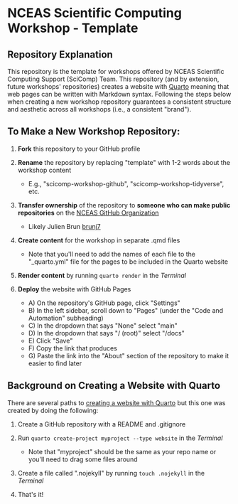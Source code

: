 # NCEAS Scientific Computing Workshop - Template

## Repository Explanation

This repository is the template for workshops offered by NCEAS Scientific Computing Support (SciComp) Team. This repository (and by extension, future workshops' repositories) creates a website with [Quarto](https://quarto.org/) meaning that web pages can be written with Markdown syntax. Following the steps below when creating a new workshop repository guarantees a consistent structure and aesthetic across all workshops (i.e., a consistent "brand").

## To Make a New Workshop Repository:

1. **Fork** this repository to your GitHub profile

2. **Rename** the repository by replacing "template" with 1-2 words about the workshop content
    - E.g., "scicomp-workshop-github", "scicomp-workshop-tidyverse", etc.

3. **Transfer ownership** of the repository to **someone who can make public repositories** on the [NCEAS GitHub Organization](https://github.com/NCEAS)
    - Likely Julien Brun [brunj7](https://github.com/brunj7)

4. **Create content** for the workshop in separate .qmd files
    - Note that you'll need to add the names of each file to the "_quarto.yml" file for the pages to be included in the Quarto website

5. **Render content** by running `quarto render` in the *Terminal*

6. **Deploy** the website with GitHub Pages
    - A) On the repository's GitHub page, click "Settings"
    - B) In the left sidebar, scroll down to "Pages" (under the "Code and Automation" subheading)
    - C) In the dropdown that says "None" select "main"
    - D) In the dropdown that says "/ (root)" select "/docs"
    - E) Click "Save"
    - F) Copy the link that produces
    - G) Paste the link into the "About" section of the repository to make it easier to find later

## Background on Creating a Website with Quarto

There are several paths to [creating a website with Quarto](https://quarto.org/docs/websites/#:~:text=Quarto%20Websites%20are%20a%20convenient,rendering%20options%2C%20and%20visual%20style.) but this one was created by doing the following:

1. Create a GitHub repository with a README and .gitignore

2. Run `quarto create-project myproject --type website` in the *Terminal*
    - Note that "myproject" should be the same as your repo name or you'll need to drag some files around

3. Create a file called ".nojekyll" by running `touch .nojekyll` in the *Terminal*

4. That's it!
